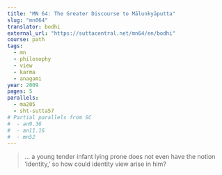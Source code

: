 ```yaml
---
title: "MN 64: The Greater Discourse to Mālunkyāputta"
slug: "mn064"
translator: bodhi
external_url: "https://suttacentral.net/mn64/en/bodhi"
course: path
tags:
  - mn
  - philosophy
  - view
  - karma
  - anagami
year: 2009
pages: 5
parallels:
  - ma205
  - sht-sutta57
# Partial parallels from SC
#  - an9.36
#  - an11.16
#  - mn52
---
```


> … a young tender infant lying prone does not even have the notion ‘identity,’ so how could identity view arise in him?
